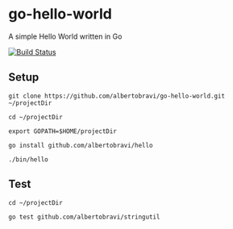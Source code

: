 # go-hello-world
A simple Hello World written in Go

[![Build Status](https://circleci.com/gh/albertobravi/go-hello-world.svg?style=shield&circle-token=6d6232d36c2524c1aaa7f2235208624243534889)](https://circleci.com/gh/albertobravi/go-hello-world)

## Setup

```
git clone https://github.com/albertobravi/go-hello-world.git ~/projectDir
```

```
cd ~/projectDir
```

```
export GOPATH=$HOME/projectDir
```

```
go install github.com/albertobravi/hello
```

```
./bin/hello
```

## Test

```
cd ~/projectDir
```

```
go test github.com/albertobravi/stringutil
```
